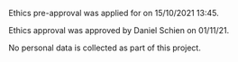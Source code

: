 Ethics pre-approval was applied for on 15/10/2021 13:45.

Ethics approval was approved by Daniel Schien on 01/11/21.

No personal data is collected as part of this project.
